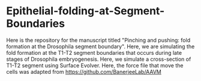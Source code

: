 # Epithelial-folding-at-Segment-Boundaries
Here is the repository for the manuscript titled "Pinching and pushing:  fold formation at the Drosophila segment boundary". Here, we are simulating the fold formation at the T1-T2 segment boundaries that occurs during late stages of Drosophila embryogenesis. Here, we simulate a cross-section of T1-T2 segment using Surface Evolver. Here, the force file that move the cells was adapted from  https://github.com/BanerjeeLab/AAVM
